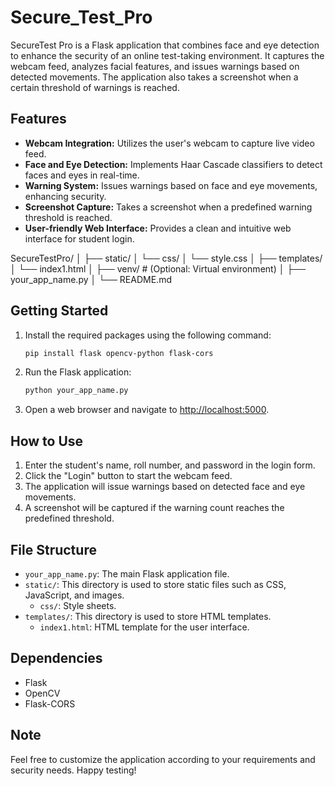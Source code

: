 # Secure_Test_Pro

SecureTest Pro is a Flask application that combines face and eye detection to enhance the security of an online test-taking environment. It captures the webcam feed, analyzes facial features, and issues warnings based on detected movements. The application also takes a screenshot when a certain threshold of warnings is reached.

## Features

- **Webcam Integration:** Utilizes the user's webcam to capture live video feed.
- **Face and Eye Detection:** Implements Haar Cascade classifiers to detect faces and eyes in real-time.
- **Warning System:** Issues warnings based on face and eye movements, enhancing security.
- **Screenshot Capture:** Takes a screenshot when a predefined warning threshold is reached.
- **User-friendly Web Interface:** Provides a clean and intuitive web interface for student login.





SecureTestPro/
│
├── static/
│ └── css/
│ └── style.css
│
├── templates/
│ └── index1.html
│
├── venv/ # (Optional: Virtual environment)
│
├── your_app_name.py
│
└── README.md






## Getting Started

1. Install the required packages using the following command:

    ```bash
    pip install flask opencv-python flask-cors
    ```

2. Run the Flask application:

    ```bash
    python your_app_name.py
    ```

3. Open a web browser and navigate to [http://localhost:5000](http://localhost:5000).

## How to Use

1. Enter the student's name, roll number, and password in the login form.
2. Click the "Login" button to start the webcam feed.
3. The application will issue warnings based on detected face and eye movements.
4. A screenshot will be captured if the warning count reaches the predefined threshold.

## File Structure

- `your_app_name.py`: The main Flask application file.
- `static/`: This directory is used to store static files such as CSS, JavaScript, and images.
    - `css/`: Style sheets.
- `templates/`: This directory is used to store HTML templates.
    - `index1.html`: HTML template for the user interface.

## Dependencies

- Flask
- OpenCV
- Flask-CORS






## Note


Feel free to customize the application according to your requirements and security needs. Happy testing!






